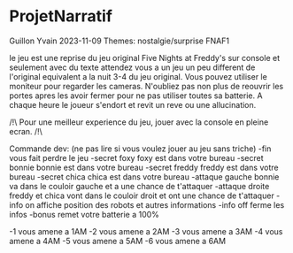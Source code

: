 # ProjetNarratif

Guillon Yvain
2023-11-09
Themes: nostalgie/surprise
FNAF1

le jeu est une reprise du jeu original Five Nights at Freddy's sur console et seulement avec du texte attendez vous a un jeu un peu different de l'original equivalent a la nuit 3-4 du jeu original.
Vous pouvez utiliser le moniteur pour regarder les cameras. N'oubliez pas non plus de reouvrir les portes apres les avoir fermer pour ne pas utiliser toutes sa batterie.
A chaque heure le joueur s'endort et revit un reve ou une allucination.


/!\ Pour une meilleur experience du jeu, jouer avec la console en pleine ecran. /!\

Commande dev:
(ne pas lire si vous voulez jouer au jeu sans triche)
-fin 
	vous fait perdre le jeu
-secret foxy
	foxy est dans votre bureau
-secret bonnie
	bonnie est dans votre bureau
-secret freddy
	freddy est dans votre bureau
-secret chica
	chica est dans votre bureau
-attaque gauche
	bonnie va dans le couloir gauche et a une chance de t'attaquer
-attaque droite
	freddy et chica vont dans le couloir droit et ont une chance de t'attaquer
-info on
	affiche position des robots et autres informations
-info off
	ferme les infos
-bonus
	remet votre batterie a 100%

-1
	vous amene a 1AM
-2
	vous amene a 2AM
-3
	vous amene a 3AM
-4
	vous amene a 4AM
-5
	vous amene a 5AM
-6
	vous amene a 6AM
